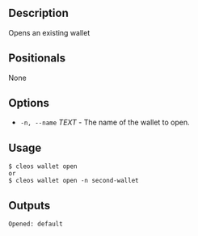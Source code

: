 ## Description

Opens an existing wallet

## Positionals
None
## Options
- `-n, --name` _TEXT_ - The name of the wallet to open.
## Usage


```shell
$ cleos wallet open
or
$ cleos wallet open -n second-wallet
```

## Outputs

```shell
Opened: default
```
